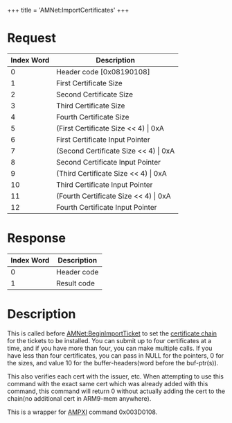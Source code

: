 +++
title = 'AMNet:ImportCertificates'
+++

# Request

| Index Word | Description                             |
|------------|-----------------------------------------|
| 0          | Header code \[0x08190108\]              |
| 1          | First Certificate Size                  |
| 2          | Second Certificate Size                 |
| 3          | Third Certificate Size                  |
| 4          | Fourth Certificate Size                 |
| 5          | (First Certificate Size \<\< 4) \| 0xA  |
| 6          | First Certificate Input Pointer         |
| 7          | (Second Certificate Size \<\< 4) \| 0xA |
| 8          | Second Certificate Input Pointer        |
| 9          | (Third Certificate Size \<\< 4) \| 0xA  |
| 10         | Third Certificate Input Pointer         |
| 11         | (Fourth Certificate Size \<\< 4) \| 0xA |
| 12         | Fourth Certificate Input Pointer        |

# Response

| Index Word | Description |
|------------|-------------|
| 0          | Header code |
| 1          | Result code |

# Description

This is called before
[AMNet:BeginImportTicket](AMNet:BeginImportTicket "wikilink") to set the
[certificate chain](Ticket#Certificate_Chain "wikilink") for the tickets
to be installed. You can submit up to four certificates at a time, and
if you have more than four, you can make multiple calls. If you have
less than four certificates, you can pass in NULL for the pointers, 0
for the sizes, and value 10 for the buffer-headers(word before the
buf-ptr(s)).

This also verifies each cert with the issuer, etc. When attempting to
use this command with the exact same cert which was already added with
this command, this command will return 0 without actually adding the
cert to the chain(no additional cert in ARM9-mem anywhere).

This is a wrapper for
[AMPXI](Application_Manager_Services_PXI "wikilink") command 0x003D0108.
